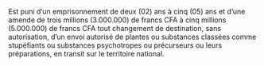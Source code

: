 Est puni d’un emprisonnement de deux (02) ans à cinq (05) ans et d’une amende de trois millions (3.000.000) de francs CFA à cinq millions (5.000.000) de francs CFA tout changement de destination, sans autorisation, d’un envoi autorisé de plantes ou substances classées comme stupéfiants ou substances psychotropes ou précurseurs ou leurs préparations, en transit sur le territoire national.